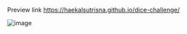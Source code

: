 Preview link https://haekalsutrisna.github.io/dice-challenge/

![image](https://github.com/user-attachments/assets/166d0b5b-7657-4517-8f08-892db9fbb74e)
